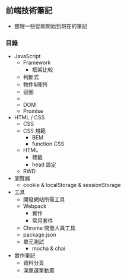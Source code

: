 ## 前端技術筆記
* 整理一些從剛開始到現在的筆記
### 目錄
* JavaScript
  * Framework
    * 框架比較
  * 判斷式
  * 物件&陣列
  * 迴圈
  *   
  * DOM
  * Promise
* HTML / CSS
  * CSS
  * CSS 規範
    * BEM
    * function CSS
  * HTML
    * 標籤
    * head 設定
  * RWD
* 瀏覽器
  * cookie & localStorage & sessionStorage
* 工具
  * 開發網站所需工具
  * Webpack
    * 實作
    * 常用套件
  * Chrome 開發人員工具
  * package.json
  * 單元測試 
    * mocha & chai
* 實作筆記
  * 資料分頁
  * 漢堡選單動畫
